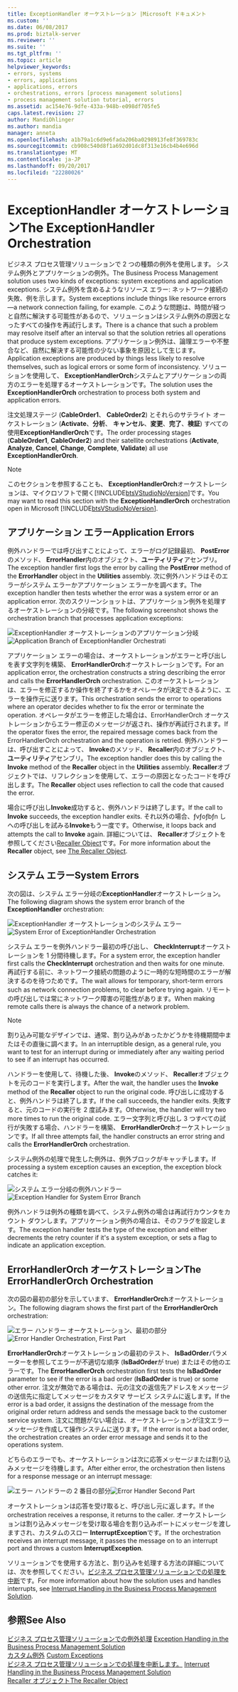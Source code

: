 ```yaml
---
title: ExceptionHandler オーケストレーション |Microsoft ドキュメント
ms.custom: ''
ms.date: 06/08/2017
ms.prod: biztalk-server
ms.reviewer: ''
ms.suite: ''
ms.tgt_pltfrm: ''
ms.topic: article
helpviewer_keywords:
- errors, systems
- errors, applications
- applications, errors
- orchestrations, errors [process management solutions]
- process management solution tutorial, errors
ms.assetid: ac154e76-9dfe-433a-948b-e098df705fe5
caps.latest.revision: 27
author: MandiOhlinger
ms.author: mandia
manager: anneta
ms.openlocfilehash: a1b79a1c6d9e6fada206ba0298913fe8f369783c
ms.sourcegitcommit: cb908c540d8f1a692d01dc8f313e16cb4b4e696d
ms.translationtype: MT
ms.contentlocale: ja-JP
ms.lasthandoff: 09/20/2017
ms.locfileid: "22280026"
---
```

# <a name="the-exceptionhandler-orchestration"></a><span data-ttu-id="d47a7-102">ExceptionHandler オーケストレーション</span><span class="sxs-lookup"><span data-stu-id="d47a7-102">The ExceptionHandler Orchestration</span></span>
<span data-ttu-id="d47a7-103">ビジネス プロセス管理ソリューションで 2 つの種類の例外を使用します。 システム例外とアプリケーションの例外。</span><span class="sxs-lookup"><span data-stu-id="d47a7-103">The Business Process Management solution uses two kinds of exceptions: system exceptions and application exceptions.</span></span> <span data-ttu-id="d47a7-104">システム例外を含めるようなリソース エラー: ネットワーク接続の失敗、例を示します。</span><span class="sxs-lookup"><span data-stu-id="d47a7-104">System exceptions include things like resource errors—a network connection failing, for example.</span></span> <span data-ttu-id="d47a7-105">このような問題は、時間が経つと自然に解決する可能性があるので、ソリューションはシステム例外の原因となったすべての操作を再試行します。</span><span class="sxs-lookup"><span data-stu-id="d47a7-105">There is a chance that such a problem may resolve itself after an interval so that the solution retries all operations that produce system exceptions.</span></span> <span data-ttu-id="d47a7-106">アプリケーション例外は、論理エラーや不整合など、自然に解決する可能性の少ない事象を原因として生じます。</span><span class="sxs-lookup"><span data-stu-id="d47a7-106">Application exceptions are produced by things less likely to resolve themselves, such as logical errors or some form of inconsistency.</span></span> <span data-ttu-id="d47a7-107">ソリューションを使用して、 **ExceptionHandlerOrch**システムとアプリケーションの両方のエラーを処理するオーケストレーションです。</span><span class="sxs-lookup"><span data-stu-id="d47a7-107">The solution uses the **ExceptionHandlerOrch** orchestration to process both system and application errors.</span></span>  
  
 <span data-ttu-id="d47a7-108">注文処理ステージ (**CableOrder1**、 **CableOrder2**) とそれらのサテライト オーケストレーション (**Activate**、**分析**、 **キャンセル**、**変更**、**完了**、**検証**) すべての使用**ExceptionHandlerOrch**です。</span><span class="sxs-lookup"><span data-stu-id="d47a7-108">The order processing stages (**CableOrder1**, **CableOrder2**) and their satellite orchestrations (**Activate**, **Analyze**, **Cancel**, **Change**, **Complete**, **Validate**) all use **ExceptionHandlerOrch**.</span></span>  
  
> [!NOTE]
>  <span data-ttu-id="d47a7-109">このセクションを参照することも、 **ExceptionHandlerOrch**オーケストレーションは、マイクロソフトで開く[!INCLUDE[btsVStudioNoVersion](../includes/btsvstudionoversion-md.md)]です。</span><span class="sxs-lookup"><span data-stu-id="d47a7-109">You may want to read this section with the **ExceptionHandlerOrch** orchestration open in Microsoft [!INCLUDE[btsVStudioNoVersion](../includes/btsvstudionoversion-md.md)].</span></span>  
  
## <a name="application-errors"></a><span data-ttu-id="d47a7-110">アプリケーション エラー</span><span class="sxs-lookup"><span data-stu-id="d47a7-110">Application Errors</span></span>  
 <span data-ttu-id="d47a7-111">例外ハンドラーでは呼び出すことによって、エラーがログ記録最初、 **PostError**のメソッド、 **ErrorHandler**内のオブジェクト、**ユーティリティ**アセンブリ。</span><span class="sxs-lookup"><span data-stu-id="d47a7-111">The exception handler first logs the error by calling the **PostError** method of the **ErrorHandler** object in the **Utilities** assembly.</span></span> <span data-ttu-id="d47a7-112">次に例外ハンドラはそのエラーがシステム エラーかアプリケーション エラーかを調べます。</span><span class="sxs-lookup"><span data-stu-id="d47a7-112">The exception handler then tests whether the error was a system error or an application error.</span></span> <span data-ttu-id="d47a7-113">次のスクリーンショットは、アプリケーション例外を処理するオーケストレーションの分岐です。</span><span class="sxs-lookup"><span data-stu-id="d47a7-113">The following screenshot shows the orchestration branch that processes application exceptions:</span></span>  
  
 <span data-ttu-id="d47a7-114">![ExceptionHandler オーケストレーションのアプリケーション分岐](../core/media/applicationerrorbranchofexceptionhandler.gif "ApplicationErrorBranchofExceptionHandler")</span><span class="sxs-lookup"><span data-stu-id="d47a7-114">![Application Branch of ExceptionHandler Orchestrati](../core/media/applicationerrorbranchofexceptionhandler.gif "ApplicationErrorBranchofExceptionHandler")</span></span>  
  
 <span data-ttu-id="d47a7-115">アプリケーション エラーの場合は、オーケストレーションがエラーと呼び出しを表す文字列を構築、 **ErrorHandlerOrch**オーケストレーションです。</span><span class="sxs-lookup"><span data-stu-id="d47a7-115">For an application error, the orchestration constructs a string describing the error and calls the **ErrorHandlerOrch** orchestration.</span></span> <span data-ttu-id="d47a7-116">このオーケストレーションは、エラーを修正するか操作を終了するかをオペレータが決定できるように、エラーを操作元に送ります。</span><span class="sxs-lookup"><span data-stu-id="d47a7-116">This orchestration sends the error to operations where an operator decides whether to fix the error or terminate the operation.</span></span> <span data-ttu-id="d47a7-117">オペレータがエラーを修正した場合は、ErrorHandlerOrch オーケストレーションからエラー修正のメッセージが返され、操作が再試行されます。</span><span class="sxs-lookup"><span data-stu-id="d47a7-117">If the operator fixes the error, the repaired message comes back from the ErrorHandlerOrch orchestration and the operation is retried.</span></span> <span data-ttu-id="d47a7-118">例外ハンドラーは、呼び出すことによって、 **Invoke**のメソッド、 **Recaller**内のオブジェクト、**ユーティリティ**アセンブリ。</span><span class="sxs-lookup"><span data-stu-id="d47a7-118">The exception handler does this by calling the **Invoke** method of the **Recaller** object in the **Utilities** assembly.</span></span> <span data-ttu-id="d47a7-119">**Recaller**オブジェクトでは、リフレクションを使用して、エラーの原因となったコードを呼び出します。</span><span class="sxs-lookup"><span data-stu-id="d47a7-119">The **Recaller** object uses reflection to call the code that caused the error.</span></span>  
  
 <span data-ttu-id="d47a7-120">場合に呼び出し**Invoke**成功すると、例外ハンドラは終了します。</span><span class="sxs-lookup"><span data-stu-id="d47a7-120">If the call to **Invoke** succeeds, the exception handler exits.</span></span> <span data-ttu-id="d47a7-121">それ以外の場合、ƒvƒoƒbƒn しへの呼び出しを試みる**Invoke**もう一度です。</span><span class="sxs-lookup"><span data-stu-id="d47a7-121">Otherwise, it loops back and attempts the call to **Invoke** again.</span></span> <span data-ttu-id="d47a7-122">詳細については、 **Recaller**オブジェクトを参照してください[Recaller Object](../core/the-recaller-object.md)です。</span><span class="sxs-lookup"><span data-stu-id="d47a7-122">For more information about the **Recaller** object, see [The Recaller Object](../core/the-recaller-object.md).</span></span>  
  
## <a name="system-errors"></a><span data-ttu-id="d47a7-123">システム エラー</span><span class="sxs-lookup"><span data-stu-id="d47a7-123">System Errors</span></span>  
 <span data-ttu-id="d47a7-124">次の図は、システム エラー分岐の**ExceptionHandler**オーケストレーション。</span><span class="sxs-lookup"><span data-stu-id="d47a7-124">The following diagram shows the system error branch of the **ExceptionHandler** orchestration:</span></span>  
  
 <span data-ttu-id="d47a7-125">![ExceptionHandler オーケストレーションのシステム エラー](../core/media/systemerrorbranchofexceptionhandler.gif "SystemErrorBranchofExceptionHandler")</span><span class="sxs-lookup"><span data-stu-id="d47a7-125">![System Error of ExceptionHandler Orchestration](../core/media/systemerrorbranchofexceptionhandler.gif "SystemErrorBranchofExceptionHandler")</span></span>  
  
 <span data-ttu-id="d47a7-126">システム エラーを例外ハンドラー最初の呼び出し、 **CheckInterrupt**オーケストレーションを 1 分間待機します。</span><span class="sxs-lookup"><span data-stu-id="d47a7-126">For a system error, the exception handler first calls the **CheckInterrupt** orchestration and then waits for one minute.</span></span> <span data-ttu-id="d47a7-127">再試行する前に、ネットワーク接続の問題のように一時的な短時間のエラーが解決するのを待つためです。</span><span class="sxs-lookup"><span data-stu-id="d47a7-127">The wait allows for temporary, short-term errors such as network connection problems, to clear before trying again.</span></span> <span data-ttu-id="d47a7-128">リモートの呼び出しでは常にネットワーク障害の可能性があります。</span><span class="sxs-lookup"><span data-stu-id="d47a7-128">When making remote calls there is always the chance of a network problem.</span></span>  
  
> [!NOTE]
>  <span data-ttu-id="d47a7-129">割り込み可能なデザインでは、通常、割り込みがあったかどうかを待機期間中またはその直後に調べます。</span><span class="sxs-lookup"><span data-stu-id="d47a7-129">In an interruptible design, as a general rule, you want to test for an interrupt during or immediately after any waiting period to see if an interrupt has occurred.</span></span>  
  
 <span data-ttu-id="d47a7-130">ハンドラーを使用して、待機した後、 **Invoke**のメソッド、 **Recaller**オブジェクトを元のコードを実行します。</span><span class="sxs-lookup"><span data-stu-id="d47a7-130">After the wait, the handler uses the **Invoke** method of the **Recaller** object to run the original code.</span></span> <span data-ttu-id="d47a7-131">呼び出しに成功すると、例外ハンドラは終了します。</span><span class="sxs-lookup"><span data-stu-id="d47a7-131">If the call succeeds, the handler exits.</span></span> <span data-ttu-id="d47a7-132">失敗すると、元のコードの実行を 2 度試みます。</span><span class="sxs-lookup"><span data-stu-id="d47a7-132">Otherwise, the handler will try two more times to run the original code.</span></span> <span data-ttu-id="d47a7-133">エラー文字列と呼び出し 3 つすべての試行が失敗する場合、ハンドラーを構築、 **ErrorHandlerOrch**オーケストレーションです。</span><span class="sxs-lookup"><span data-stu-id="d47a7-133">If all three attempts fail, the handler constructs an error string and calls the **ErrorHandlerOrch** orchestration.</span></span>  
  
 <span data-ttu-id="d47a7-134">システム例外の処理で発生した例外は、例外ブロックがキャッチします。</span><span class="sxs-lookup"><span data-stu-id="d47a7-134">If processing a system exception causes an exception, the exception block catches it:</span></span>  
  
 <span data-ttu-id="d47a7-135">![システム エラー分岐の例外ハンドラー](../core/media/exceptionhandlerofsystemerrorbranch.gif "ExceptionHandlerofSystemErrorBranch")</span><span class="sxs-lookup"><span data-stu-id="d47a7-135">![Exception Handler for System Error Branch](../core/media/exceptionhandlerofsystemerrorbranch.gif "ExceptionHandlerofSystemErrorBranch")</span></span>  
  
 <span data-ttu-id="d47a7-136">例外ハンドラは例外の種類を調べて、システム例外の場合は再試行カウンタをカウント ダウンします。アプリケーション例外の場合は、そのフラグを設定します。</span><span class="sxs-lookup"><span data-stu-id="d47a7-136">The exception handler tests the type of the exception and either decrements the retry counter if it's a system exception, or sets a flag to indicate an application exception.</span></span>  
  
## <a name="the-errorhandlerorch-orchestration"></a><span data-ttu-id="d47a7-137">ErrorHandlerOrch オーケストレーション</span><span class="sxs-lookup"><span data-stu-id="d47a7-137">The ErrorHandlerOrch Orchestration</span></span>  
 <span data-ttu-id="d47a7-138">次の図の最初の部分を示しています、 **ErrorHandlerOrch**オーケストレーション。</span><span class="sxs-lookup"><span data-stu-id="d47a7-138">The following diagram shows the first part of the **ErrorHandlerOrch** orchestration:</span></span>  
  
 <span data-ttu-id="d47a7-139">![エラー ハンドラー オーケストレーション、最初の部分](../core/media/errorhandlerfirstpart.gif "ErrorHandlerFirstPart")</span><span class="sxs-lookup"><span data-stu-id="d47a7-139">![Error Handler Orchestration, First Part](../core/media/errorhandlerfirstpart.gif "ErrorHandlerFirstPart")</span></span>  
  
 <span data-ttu-id="d47a7-140">**ErrorHandlerOrch**オーケストレーションの最初のテスト、 **IsBadOrder**パラメーターを参照してエラーが不適切な順序 (**IsBadOrder**が true) またはその他のエラーです。</span><span class="sxs-lookup"><span data-stu-id="d47a7-140">The **ErrorHandlerOrch** orchestration first tests the **IsBadOrder** parameter to see if the error is a bad order (**IsBadOrder** is true) or some other error.</span></span> <span data-ttu-id="d47a7-141">注文が無効である場合は、元の注文の返信先アドレスをメッセージの送信先に指定してメッセージをカスタマ サービス システムに返します。</span><span class="sxs-lookup"><span data-stu-id="d47a7-141">If the error is a bad order, it assigns the destination of the message from the original order return address and sends the message back to the customer service system.</span></span> <span data-ttu-id="d47a7-142">注文に問題がない場合は、オーケストレーションが注文エラー メッセージを作成して操作システムに送ります。</span><span class="sxs-lookup"><span data-stu-id="d47a7-142">If the error is not a bad order, the orchestration creates an order error message and sends it to the operations system.</span></span>  
  
 <span data-ttu-id="d47a7-143">どちらのエラーでも、オーケストレーションは次に応答メッセージまたは割り込みメッセージを待機します。</span><span class="sxs-lookup"><span data-stu-id="d47a7-143">After either error, the orchestration then listens for a response message or an interrupt message:</span></span>  
  
 <span data-ttu-id="d47a7-144">![エラー ハンドラーの 2 番目の部分](../core/media/errorhandlersecondpart.gif "ErrorHandlerSecondPart")</span><span class="sxs-lookup"><span data-stu-id="d47a7-144">![Error Handler Second Part](../core/media/errorhandlersecondpart.gif "ErrorHandlerSecondPart")</span></span>  
  
 <span data-ttu-id="d47a7-145">オーケストレーションは応答を受け取ると、呼び出し元に返します。</span><span class="sxs-lookup"><span data-stu-id="d47a7-145">If the orchestration receives a response, it returns to the caller.</span></span> <span data-ttu-id="d47a7-146">オーケストレーションは割り込みメッセージを受け取る場合を割り込みポートにメッセージを渡しますされ、カスタムのスロー **InterruptException**です。</span><span class="sxs-lookup"><span data-stu-id="d47a7-146">If the orchestration receives an interrupt message, it passes the message on to an interrupt port and throws a custom **InterruptException**.</span></span>  
  
 <span data-ttu-id="d47a7-147">ソリューションでを使用する方法と、割り込みを処理する方法の詳細については、次を参照してください。[ビジネス プロセス管理ソリューションでの処理を中断](../core/interrupt-handling-in-the-business-process-management-solution.md)です。</span><span class="sxs-lookup"><span data-stu-id="d47a7-147">For more information about how the solution uses and handles interrupts, see [Interrupt Handling in the Business Process Management Solution](../core/interrupt-handling-in-the-business-process-management-solution.md).</span></span>  
  
## <a name="see-also"></a><span data-ttu-id="d47a7-148">参照</span><span class="sxs-lookup"><span data-stu-id="d47a7-148">See Also</span></span>  
 <span data-ttu-id="d47a7-149">[ビジネス プロセス管理ソリューションでの例外処理](../core/exception-handling-in-the-business-process-management-solution.md) </span><span class="sxs-lookup"><span data-stu-id="d47a7-149">[Exception Handling in the Business Process Management Solution](../core/exception-handling-in-the-business-process-management-solution.md) </span></span>  
 <span data-ttu-id="d47a7-150">[カスタム例外](../core/custom-exceptions.md) </span><span class="sxs-lookup"><span data-stu-id="d47a7-150">[Custom Exceptions](../core/custom-exceptions.md) </span></span>  
 <span data-ttu-id="d47a7-151">[ビジネス プロセス管理ソリューションでの処理を中断します。](../core/interrupt-handling-in-the-business-process-management-solution.md) </span><span class="sxs-lookup"><span data-stu-id="d47a7-151">[Interrupt Handling in the Business Process Management Solution](../core/interrupt-handling-in-the-business-process-management-solution.md) </span></span>  
 [<span data-ttu-id="d47a7-152">Recaller オブジェクト</span><span class="sxs-lookup"><span data-stu-id="d47a7-152">The Recaller Object</span></span>](../core/the-recaller-object.md)